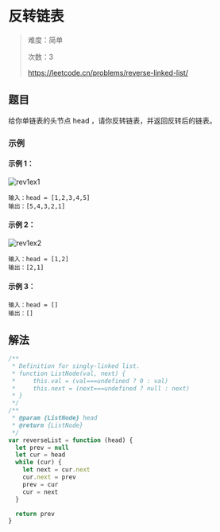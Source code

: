 # 反转链表

> 难度：简单
>
> 次数：3
>
> https://leetcode.cn/problems/reverse-linked-list/

## 题目

给你单链表的头节点 head ，请你反转链表，并返回反转后的链表。

### 示例

#### 示例 1：

![rev1ex1](https://assets.leetcode.com/uploads/2021/02/19/rev1ex1.jpg)

```
输入：head = [1,2,3,4,5]
输出：[5,4,3,2,1]
```

#### 示例 2：

![rev1ex2](https://assets.leetcode.com/uploads/2021/02/19/rev1ex2.jpg)

```
输入：head = [1,2]
输出：[2,1]
```

#### 示例 3：

```
输入：head = []
输出：[]
```

## 解法

```javascript
/**
 * Definition for singly-linked list.
 * function ListNode(val, next) {
 *     this.val = (val===undefined ? 0 : val)
 *     this.next = (next===undefined ? null : next)
 * }
 */
/**
 * @param {ListNode} head
 * @return {ListNode}
 */
var reverseList = function (head) {
  let prev = null
  let cur = head
  while (cur) {
    let next = cur.next
    cur.next = prev
    prev = cur
    cur = next
  }

  return prev
}
```
